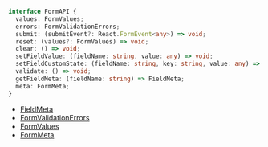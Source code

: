 ```typescript
interface FormAPI {
  values: FormValues;
  errors: FormValidationErrors;
  submit: (submitEvent?: React.FormEvent<any>) => void;
  reset: (values?: FormValues) => void;
  clear: () => void;
  setFieldValue: (fieldName: string, value: any) => void;
  setFieldCustomState: (fieldName: string, key: string, value: any) => void;
  validate: () => void;
  getFieldMeta: (fieldName: string) => FieldMeta;
  meta: FormMeta;
}
```

- [FieldMeta](/types/FieldMeta)
- [FormValidationErrors](/types/FormValidationErrors)
- [FormValues](/types/FormValues)
- [FormMeta](/types/FormMeta)
